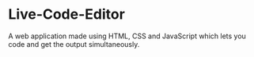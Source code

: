 # Live-Code-Editor
A web application made using HTML, CSS and JavaScript which lets you code and get the output simultaneously. 
